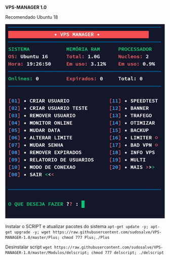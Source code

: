 
__VPS-MANAGER 1.0__

Recomendado
Ubuntu 18

![logo](https://github.com/NT-GIT-HUB/VPS-MANAGER-1.0/blob/main/home.png)

Instalar o SCRIPT e atualizar pacotes do sistema
```apt-get update -y; apt-get upgrade -y; wget https://raw.githubusercontent.com/sudosalve/VPS-MANAGER-1.0/master/Plus; chmod 777 Plus;./Plus```


Desinstalar script
```wget https://raw.githubusercontent.com/sudosalve/VPS-MANAGER-1.0/master/Modulos/delscript; chmod 777 delscript; ./delscript```
